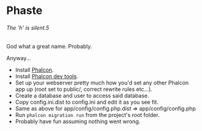 Phaste
======
###### The 'h' is silent.5

God what a great name. Probably.

Anyway...

* Install [Phalcon](https://phalconphp.com/en/).
* Install [Phalcon dev tools](https://github.com/phalcon/phalcon-devtools).
* Set up your webserver pretty much how you'd set any other Phalcon app up (root set to public/, correct rewrite rules etc...).
* Create a database and user to access said database.
* Copy config.ini.dist to config.ini and edit it as you see fit.
* Same as above for app/config/config.php.dist => app/config/config.php
* Run `phalcon migration run` from the project's root folder.
* Probably have fun assuming nothing went wrong.